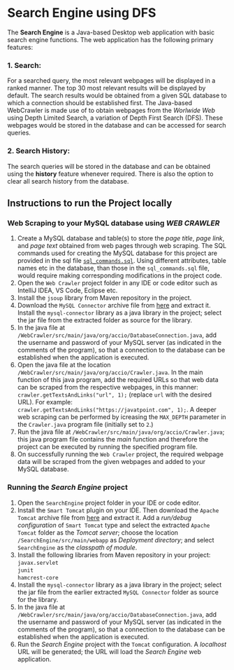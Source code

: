# Search Engine using DFS
The **Search Engine** is a Java-based Desktop web application with basic search engine functions.
The web application has the following primary features:
  ### 1. Search:
  For a searched query, the most relevant webpages will be displayed in a ranked manner. The top 30 most relevant results will be displayed by default.
  The search results would be obtained from a given SQL database to which a connection should be established first.
  The Java-based WebCrawler is made use of to obtain webpages from the _Worlwide Web_ using Depth Limited Search, a variation of Depth First Search (DFS). These webpages would be stored in the database and can be accessed for search queries.
  ### 2. Search History:
  The search queries will be stored in the database and can be obtained using the **history** feature whenever required.
  There is also the option to clear all search history from the database.

## Instructions to run the Project locally
### Web Scraping to your MySQL database using _WEB CRAWLER_
1. Create a MySQL database and table(s) to store the _page title_, _page link_, and _page text_ obtained from web pages through web scraping. The SQL commands used for creating the MySQL database for this project are provided in the sql file [```sql_commands.sql```](https://github.com/abhishekgoud343/SearchEngine/blob/main/sql_commands.sql). Using different attributes, table names etc in the database, than those in the ```sql_commands.sql``` file, would require making corresponding modifications in the project code.  
2.  Open the ```Web Crawler``` project folder in any IDE or code editor such as IntelliJ IDEA, VS Code, Eclipse etc.  
3. Install the ```jsoup``` library from Maven repository in the project.  
4. Download the ```MySQL Connector``` archive file from [here](https://dev.mysql.com/downloads/connector/j/) and extract it. Install  the ```mysql-connector``` library as a java library in the project; select the jar file from the extracted folder as source for the library.  
5. In the java file at ```/WebCrawler/src/main/java/org/accio/DatabaseConnection.java```, add the username and password of your MySQL server (as indicated in the comments of the program), so that a connection to the database can be established when the application is executed.  
6. Open the java file at the location ```/WebCrawler/src/main/java/org/accio/Crawler.java```. In the main function of this java program, add the required URLs so that web data can be scraped from the respective webpages, in this manner: ```crawler.getTextsAndLinks("url", 1);``` (replace ```url``` with the desired URL). For example: ```crawler.getTextsAndLinks("https://javatpoint.com", 1);```. A deeper web scraping can be performed by icreasing the ```MAX_DEPTH``` parameter in the ```Crawler.java``` program file (initially set to ```2```.)  
7.  Run the java file at ```/WebCrawler/src/main/java/org/accio/Crawler.java```; this java program file contains the _main_ function and therefore the project can be executed by running the specified program file.  
8.  On successfully running the ```Web Crawler``` project, the required webpage data will be scraped from the given webpages and added to your MySQL database.

### Running the _Search Engine_ project
1. Open the ```SearchEngine``` project folder in your IDE or code editor.  
2. Install the ```Smart Tomcat``` plugin on your IDE. Then download the ```Apache Tomcat``` archive file from [here](https://tomcat.apache.org/download-90.cgi) and extract it. Add a _run/debug configuration_ of ```Smart Tomcat``` type and select the extracted ```Apache Tomcat``` folder as the _Tomcat server_; choose the location ```/SearchEngine/src/main/webapp``` as _Deployment directory_; and select ```SearchEngine``` as the _classpath of module_.  
3. Install the following libraries from Maven repository in your project:  
   ```javax.servlet```  
   ```junit```  
   ```hamcrest-core```  
4. Install  the ```mysql-connector``` library as a java library in the project; select the jar file from the earlier extracted ```MySQL Connector``` folder as source for the library.  
5. In the java file at ```/WebCrawler/src/main/java/org/accio/DatabaseConnection.java```, add the username and password of your MySQL server (as indicated in the comments of the program), so that a connection to the database can be established when the application is executed.  
6. Run the _Search Engine_ project with the ```Tomcat``` configuration. A _localhost_ URL will be generated; the URL will load the _Search Engine_ web application.
